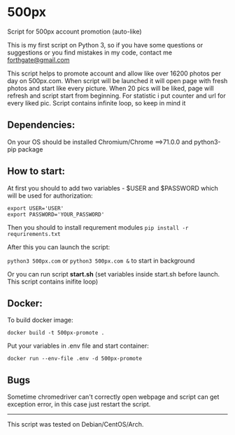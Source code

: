 # 500px
Script for 500px account promotion (auto-like)

  This is my first script on Python 3, so if you have some questions or suggestions  or you find mistakes in my code, contact me forthgate@gmail.com 


  This script helps to promote account and allow like over 16200 photos per day on 500px.com. When script will be launched it will open page with fresh photos and start like every picture. When 20 pics will be liked, page will refresh and script start from beginning. For statistic i put counter and url for every liked pic. Script contains infinite loop, so keep in mind it

## Dependencies:
On your OS should be installed Chromium/Chrome ==>71.0.0 and python3-pip package<br>

## How to start:
At first you should to add two variables - $USER and $PASSWORD which will be used for authorization:
```
export USER='USER'
export PASSWORD='YOUR_PASSWORD'
```
Then you should to install requrement modules
`pip install -r requrirements.txt`

After this you can launch the script:

`python3 500px.com` or `python3 500px.com &` to start in background

Or you can run  script **start.sh** (set variables inside start.sh before launch. This script contains inifite loop)

## Docker:
To build docker image:
```
docker build -t 500px-promote .
```
Put your variables in .env file and start container:
```
docker run --env-file .env -d 500px-promote
```

## Bugs
Sometime chromedriver can't  correctly open webpage and script can get exception error, in this case just restart the script.

____________________________________________________________________________________________________________________________
This script was tested on Debian/CentOS/Arch. 
